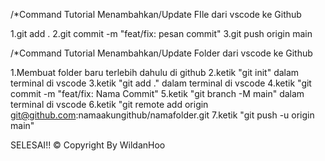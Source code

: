 /*Command Tutorial Menambahkan/Update FIle dari vscode ke Github

1.git add .
2.git commit -m "feat/fix: pesan commit" 
3.git push origin main

/*Command Tutorial Menambahkan/Update Folder dari vscode ke Github

1.Membuat folder baru terlebih dahulu di github
2.ketik "git init" dalam terminal di vscode
3.ketik "git add ." dalam terminal di vscode
4.ketik "git commit -m "feat/fix: Nama Commit"
5.ketik "git branch -M main" dalam terminal di vscode
6.ketik "git remote add origin git@github.com:namaakungithub/namafolder.git 
7.ketik "git push -u origin main"

SELESAI!!
© Copyright By WildanHoo
